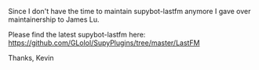 Since I don't have the time to maintain supybot-lastfm anymore I gave over maintainership to James Lu.

Please find the latest supybot-lastfm here: https://github.com/GLolol/SupyPlugins/tree/master/LastFM

Thanks,
Kevin
